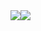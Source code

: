 <div style="display: flex; flex-direction: row;">
 <img class="img" src="https://github-readme-stats.vercel.app/api?username=et-learns-to-code&theme=radical&hide_rank=true" />
 <img class="img" src="https://github-readme-stats.vercel.app/api/top-langs/?username=et-learns-to-code&layout=compact&theme=radical&hide=roff&langs_count=5" />
</div>
